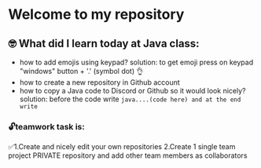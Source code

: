 # Welcome to my repository

## 🤓 What did I learn today at Java class:
- how to add emojis using keypad?
  solution: to get emoji press on keypad "windows" button + '.' (symbol dot) 👌
- how to create a new repository in Github account
- how to copy a Java code to Discord or Github so it would look nicely?
  solution: before the code write ```java....(code here) and at the end write ```

### 🔓teamwork task is:
✅1.Create and nicely edit your own repositories
2.Create 1 single team project PRIVATE repository and add other team members as collaborators




